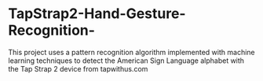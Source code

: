 # TapStrap2-Hand-Gesture-Recognition-
This project uses a pattern recognition algorithm implemented with machine learning techniques to detect the American Sign Language alphabet with the Tap Strap 2 device from tapwithus.com
